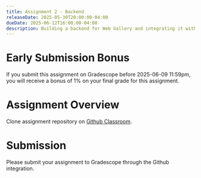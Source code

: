 ```yaml
---
title: Assignment 2 - Backend
releaseDate: 2025-05-30T20:00:00-04:00
dueDate: 2025-06-12T16:00:00-04:00
description: Building a backend for Web Gallery and integrating it with the frontend.
---
```


# Early Submission Bonus

If you submit this assignment on Gradescope before 2025-06-09 11:59pm, you will receive a bonus of 1% on your final grade for this assignment.

# Assignment Overview

Clone assignment repository on [Github Classroom](https://classroom.github.com/a/Hc1JZ2U-).

# Submission

Please submit your assignment to Gradescope through the Github integration.
